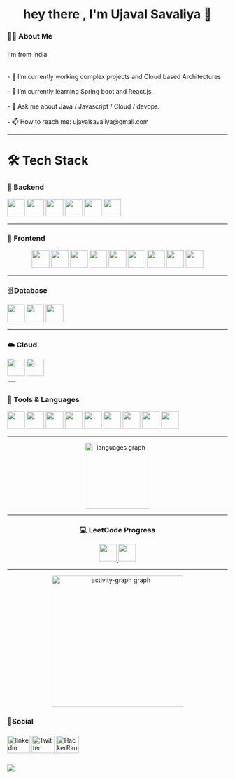 <h1 align="center">hey there , I'm Ujaval Savaliya 👋</h1>

###

<h3 align="left">👩‍💻  About Me</h3>

###

<p align="left">I'm from India<br><br><br>- 🔭 I’m currently working complex projects and Cloud based Architectures<br><br>- 🌱 I’m currently learning Spring boot and React.js.<br><br>- 💬 Ask me about Java / Javascript / Cloud / devops.<br><br>- 📫 How to reach me: ujavalsavaliya@gmail.com</p>

---

# 🛠 Tech Stack

### 🧠 Backend
<div align="left">

<img src="https://img.shields.io/badge/Java-007396?style=for-the-badge&logo=java&logoColor=white" height="40"/>
<img src="https://img.shields.io/badge/Spring_Boot-6DB33F?style=for-the-badge&logo=springboot&logoColor=white" height="40"/>
<img src="https://img.shields.io/badge/Node.js-339933?style=for-the-badge&logo=nodedotjs&logoColor=white" height="40"/>
<img src="https://img.shields.io/badge/Express.js-000000?style=for-the-badge&logo=express&logoColor=white" height="40"/>
<img src="https://img.shields.io/badge/Next.js-000000?style=for-the-badge&logo=nextdotjs&logoColor=white" height="40"/>
<img src="https://img.shields.io/badge/REST%20API-FF6F00?style=for-the-badge" height="40"/>

</div>

---

### 🎨 Frontend
<div align="center">

<img src="https://img.shields.io/badge/JavaScript-F7DF1E?style=for-the-badge&logo=javascript&logoColor=black" height="40"/>
<img src="https://img.shields.io/badge/TypeScript-3178C6?style=for-the-badge&logo=typescript&logoColor=white" height="40"/>
<img src="https://img.shields.io/badge/React-20232A?style=for-the-badge&logo=react&logoColor=61DAFB" height="40"/>
<img src="https://img.shields.io/badge/Angular-DD0031?style=for-the-badge&logo=angular&logoColor=white" height="40"/>
<img src="https://img.shields.io/badge/HTML5-E34F26?style=for-the-badge&logo=html5&logoColor=white" height="40"/>
<img src="https://img.shields.io/badge/CSS3-1572B6?style=for-the-badge&logo=css3&logoColor=white" height="40"/>
<img src="https://img.shields.io/badge/Tailwind_CSS-38B2AC?style=for-the-badge&logo=tailwind-css&logoColor=white" height="40"/>
<img src="https://img.shields.io/badge/Bootstrap-563D7C?style=for-the-badge&logo=bootstrap&logoColor=white" height="40"/>
<img src="https://img.shields.io/badge/jQuery-0769AD?style=for-the-badge&logo=jquery&logoColor=white" height="40"/>

</div>

---

### 🗄️ Database
<div align="left">

<img src="https://img.shields.io/badge/MySQL-4479A1?style=for-the-badge&logo=mysql&logoColor=white" height="40"/>
<img src="https://img.shields.io/badge/MongoDB-4EA94B?style=for-the-badge&logo=mongodb&logoColor=white" height="40"/>
<img src="https://img.shields.io/badge/PostgreSQL-4169E1?style=for-the-badge&logo=postgresql&logoColor=white" height="40"/>

</div>

---

### ☁️ Cloud 
<div align="left">

<img src="https://img.shields.io/badge/Vercel-000000?style=for-the-badge&logo=vercel&logoColor=white" height="40"/>
<img src="https://img.shields.io/badge/Railway-0B0D0E?style=for-the-badge&logo=railway&logoColor=white" height="40"/>

</div>
---

### 🧰 Tools & Languages
<div align="left">

<img src="https://img.shields.io/badge/Hibernate-59666C?style=for-the-badge&logo=hibernate&logoColor=white" height="40"/>
<img src="https://img.shields.io/badge/Postman-FF6C37?style=for-the-badge&logo=postman&logoColor=white" height="40"/>
<img src="https://img.shields.io/badge/Maven-C71A36?style=for-the-badge&logo=apachemaven&logoColor=white" height="40"/>
<img src="https://img.shields.io/badge/Atlas-4EA94B?style=for-the-badge&logo=mongodb&logoColor=white" height="40"/>
<img src="https://img.shields.io/badge/Python-3776AB?style=for-the-badge&logo=python&logoColor=white" height="40"/>
<img src="https://img.shields.io/badge/NumPy-013243?style=for-the-badge&logo=numpy&logoColor=white" height="40"/>
<img src="https://img.shields.io/badge/Pandas-150458?style=for-the-badge&logo=pandas&logoColor=white" height="40"/>
<img src="https://img.shields.io/badge/Matplotlib-11557C?style=for-the-badge&logo=matplotlib&logoColor=white" height="40"/>
<img src="https://img.shields.io/badge/C++-00599C?style=for-the-badge&logo=cplusplus&logoColor=white" height="40"/>

</div>

---

<div align="center">
  <img src="https://github-readme-stats.vercel.app/api/top-langs?username=ujavalsavaliya&locale=en&hide_title=false&layout=compact&card_width=320&langs_count=5&theme=dark&hide_border=true&order=2" height="150" alt="languages graph"  />
  
  ---
### 💻 LeetCode Progress

<div align="center">
  <a href="https://leetcode.com/medal/?showImg=0&id=6255751&isLevel=false" target="_blank">
    <img src="https://img.shields.io/badge/LeetCode%20-50%20Days-00B140?style=for-the-badge&logo=leetcode&logoColor=white" height="40"/>
  </a>
  <a href="https://leetcode.com/medal/?showImg=0&id=6796523&isLevel=false" target="_blank">
    <img src="https://img.shields.io/badge/LeetCode%20-100%20Days-0072F5?style=for-the-badge&logo=leetcode&logoColor=white" height="40"/>
  </a>
</div>


---
  <img src="https://github-readme-activity-graph.vercel.app/graph?username=ujavalsavaliya&radius=16&theme=tokyo-night&area=true&order=5&hide_border=true&hide_title=false" height="300" alt="activity-graph graph"  />
</div>

###

<h3 align="left">🤝Social</h3>

###

<div align="left">
  <a href="https://www.linkedin.com/in/ujaval-savaliya-b90056327/" target="_blank">
    <img src="https://raw.githubusercontent.com/maurodesouza/profile-readme-generator/master/src/assets/icons/social/linkedin/default.svg" width="52" height="40" alt="linkedin logo"  />
  </a>
   <a href="https://twitter.com/ujavalsavaliya" target="_blank">
      <img src="https://raw.githubusercontent.com/maurodesouza/profile-readme-generator/master/src/assets/icons/social/twitter/default.svg" width="52" height="40" alt="Twitter logo"/>
    </a>
  <a href="https://www.hackerrank.com/profile/Ujaval_savaliya" target="_blank">
      <img src="https://raw.githubusercontent.com/maurodesouza/profile-readme-generator/master/src/assets/icons/social/hackerrank/default.svg" width="52" height="40" alt="HackerRank logo"/>
    </a>
</div>

###



###

<div align="left">
  <img src="https://visitor-badge.laobi.icu/badge?page_id=ujavalsavaliya.ujavalsavaliya&"  />
</div>

###
